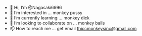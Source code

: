 - 👋 Hi, I’m @Nagasaki6996
- 👀 I’m interested in ... monkey pussy
- 🌱 I’m currently learning ... monkey dick
- 💞️ I’m looking to collaborate on ... monkey balls
- 📫 How to reach me ... get email thiccmonkeysinc@gmail.com

<!---
Nagasaki6996/Nagasaki6996 is a ✨ special ✨ repository because its `README.md` (this file) appears on your GitHub profile.
You can click the Preview link to take a look at your changes.
--->
